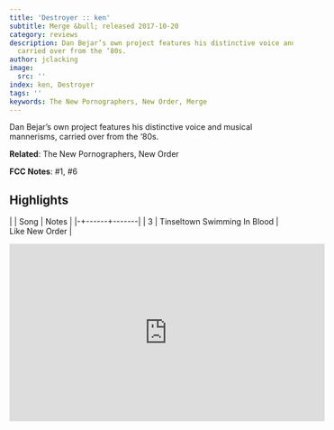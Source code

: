 ```yaml
---
title: 'Destroyer :: ken'
subtitle: Merge &bull; released 2017-10-20
category: reviews
description: Dan Bejar’s own project features his distinctive voice and musical mannerisms,
  carried over from the ‘80s.
author: jclacking
image:
  src: ''
index: ken, Destroyer
tags: ''
keywords: The New Pornographers, New Order, Merge
---
```

Dan Bejar’s own project features his distinctive voice and musical mannerisms, carried over from the ‘80s.<!--more-->

**Related**: The New Pornographers, New Order

**FCC Notes**: #1, #6

## Highlights

| | Song | Notes |
|-+------+-------|
| 3 | Tinseltown Swimming In Blood | Like New Order |

<div class="tlo-detail-video"><iframe width="560" height="315" src="https://www.youtube.com/embed/h-N6jfO5NOQ" frameborder="0" allow="autoplay; encrypted-media" allowfullscreen></iframe></div>

